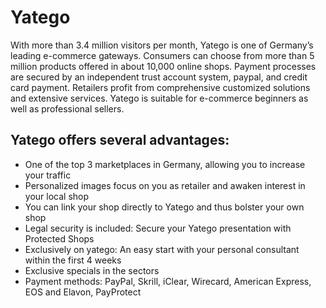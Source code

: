 # Yatego

<div class="container-toc"></div>

With more than 3.4 million visitors per month, Yatego is one of Germany’s leading e-commerce gateways. Consumers can choose from more than 5 million products offered in about 10,000 online shops. Payment processes are secured by an independent trust account system, paypal, and credit card payment. Retailers profit from comprehensive customized solutions and extensive services. Yatego is suitable for e-commerce beginners as well as professional sellers.

## Yatego offers several advantages:

<ul>
	<li>One of the top 3 marketplaces in Germany, allowing you to increase your traffic</li>
	<li>Personalized images focus on you as retailer and awaken interest in your local shop</li>
	<li>You can link your shop directly to Yatego and thus bolster your own shop</li>
	<li>Legal security is included: Secure your Yatego presentation with Protected Shops</li>
	<li>Exclusively on yatego: An easy start with your personal consultant within the first 4 weeks</li>
	<li>Exclusive specials in the sectors</li>
	<li>Payment methods: PayPal, Skrill, iClear, Wirecard, American Express, EOS and Elavon, PayProtect</li>
</ul>